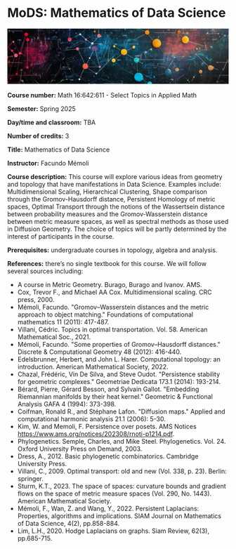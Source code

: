 # MoDS: Mathematics of Data Science

![alt text](math-of-data-gt.png "")


**Course number:** Math 16:642:611 - Select Topics in Applied Math

**Semester:** Spring 2025

**Day/time and classroom:** TBA

**Number of credits:** 3

**Title:** Mathematics of Data Science

**Instructor:**  Facundo Mémoli

**Course description:** This course will explore various ideas from geometry and topology that have manifestations in Data Science. Examples include: Multidimensional Scaling, Hierarchical Clustering, Shape comparison through the Gromov-Hausdorff distance, Persistent Homology of metric spaces, Optimal Transport through the notions of the Wassertsein distance between probability measures and the Gromov-Wasserstein distance between metric measure spaces, as well as spectral methods as those used in Diffusion Geometry.  The choice of topics will be partly determined by the interest of participants in the course.

**Prerequisites:** undergraduate courses in topology, algebra and analysis.

**References:** there’s no single textbook for this course. We will follow several sources including:

+ A course in Metric Geometry. Burago, Burago and Ivanov. AMS.
+ Cox, Trevor F., and Michael AA Cox. Multidimensional scaling. CRC press, 2000.
+ Mémoli, Facundo. "Gromov–Wasserstein distances and the metric approach to object matching." Foundations of computational mathematics 11 (2011): 417-487.
+ Villani, Cédric. Topics in optimal transportation. Vol. 58. American Mathematical Soc., 2021.
+ Mémoli, Facundo. "Some properties of Gromov–Hausdorff distances." Discrete & Computational Geometry 48 (2012): 416-440.
+ Edelsbrunner, Herbert, and John L. Harer. Computational topology: an introduction. American Mathematical Society, 2022.
+ Chazal, Frédéric, Vin De Silva, and Steve Oudot. "Persistence stability for geometric complexes." Geometriae Dedicata 173.1 (2014): 193-214. 
+ Bérard, Pierre, Gérard Besson, and Sylvain Gallot. "Embedding Riemannian manifolds by their heat kernel." Geometric & Functional Analysis GAFA 4 (1994): 373-398.
+ Coifman, Ronald R., and Stéphane Lafon. "Diffusion maps." Applied and computational harmonic analysis 21.1 (2006): 5-30.
+ Kim, W. and Memoli, F. Persistence over posets. AMS Notices https://www.ams.org/notices/202308/rnoti-p1214.pdf.
+ Phylogenetics. Semple, Charles, and Mike Steel. Phylogenetics. Vol. 24. Oxford University Press on Demand, 2003.
+ Dress, A., 2012. Basic phylogenetic combinatorics. Cambridge University Press.
+ Villani, C., 2009. Optimal transport: old and new (Vol. 338, p. 23). Berlin: springer.
+ Sturm, K.T., 2023. The space of spaces: curvature bounds and gradient flows on the space of metric measure spaces (Vol. 290, No. 1443). American Mathematical Society.
+ Mémoli, F., Wan, Z. and Wang, Y., 2022. Persistent Laplacians: Properties, algorithms and implications. SIAM Journal on Mathematics of Data Science, 4(2), pp.858-884.
+ Lim, L.H., 2020. Hodge Laplacians on graphs. Siam Review, 62(3), pp.685-715.
     
